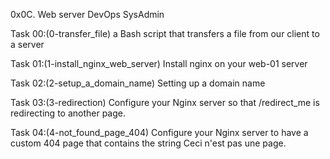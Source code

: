 0x0C. Web server
DevOps	SysAdmin

Task 00:(0-transfer_file)
a Bash script that transfers a file from our client to a server

Task 01:(1-install_nginx_web_server)
Install nginx on your web-01 server

Task 02:(2-setup_a_domain_name)
Setting up a domain name

Task 03:(3-redirection)
Configure your Nginx server so that /redirect_me is redirecting to another page.

Task 04:(4-not_found_page_404)
Configure your Nginx server to have a custom 404 page that contains the string Ceci n'est pas une page.
